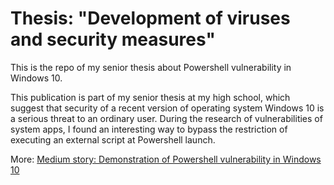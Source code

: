 # Thesis: "Development of viruses and security measures"
This is the repo of my senior thesis about Powershell vulnerability in Windows 10.

This publication is part of my senior thesis at my high school, which suggest that security of a recent version of operating system Windows 10 is a serious threat to an ordinary user.
During the research of vulnerabilities of system apps, I found an interesting way to bypass the restriction of executing an external script at Powershell launch.

More: [Medium story: Demonstration of Powershell vulnerability in Windows 10](https://medium.com/@richba/demonstration-of-powershell-vulnerability-in-windows-10-703231247ff3)